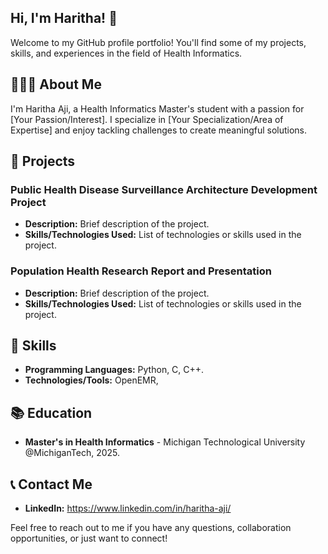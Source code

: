 ## Hi, I'm Haritha! 👋

Welcome to my GitHub profile portfolio! You'll find some of my projects, skills, and experiences in the field of Health Informatics.

## 👩🏻‍💻 About Me

I'm Haritha Aji, a Health Informatics Master's student with a passion for [Your Passion/Interest]. I specialize in [Your Specialization/Area of Expertise] and enjoy tackling challenges to create meaningful solutions.

## 💼 Projects

### Public Health Disease Surveillance Architecture Development Project
- **Description:** Brief description of the project.
- **Skills/Technologies Used:** List of technologies or skills used in the project.

### Population Health Research Report and Presentation
- **Description:** Brief description of the project.
- **Skills/Technologies Used:** List of technologies or skills used in the project.


## 🔧 Skills

- **Programming Languages:** Python, C, C++.
- **Technologies/Tools:** OpenEMR, 

## 📚 Education

- **Master's in Health Informatics** - Michigan Technological University @MichiganTech, 2025.

## 📞 Contact Me

- **LinkedIn:** https://www.linkedin.com/in/haritha-aji/

Feel free to reach out to me if you have any questions, collaboration opportunities, or just want to connect!
